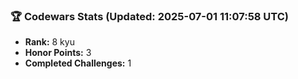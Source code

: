 ### 🏆 Codewars Stats (Updated: 2025-07-01 11:07:58 UTC)

- **Rank:** 8 kyu
- **Honor Points:** 3
- **Completed Challenges:** 1
